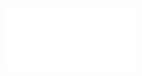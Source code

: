 <embed-project src="@dumlj-example/seed-webpack-plugin"></embed-project>

<embed src="./q.md"></embed>
